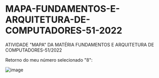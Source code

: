 # MAPA-FUNDAMENTOS-E-ARQUITETURA-DE-COMPUTADORES-51-2022
ATIVIDADE "MAPA" DA MATÉRIA FUNDAMENTOS E ARQUITETURA DE COMPUTADORES-51/2022

Retorno do meu número selecionado "8":

![image](https://user-images.githubusercontent.com/47749142/159492223-1afd8ffc-4fe4-4221-9a34-b7100b5f0323.png)
